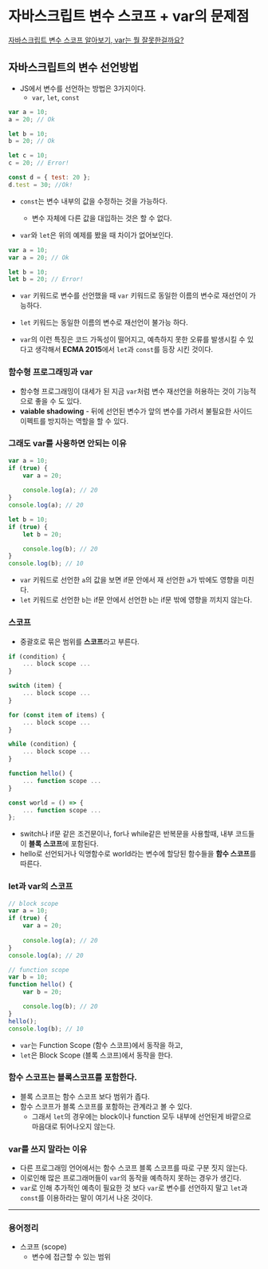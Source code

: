 # 자바스크립트 변수 스코프 + var의 문제점

[자바스크립트 변수 스코프 알아보기, var는 뭘 잘못한걸까요?](https://www.youtube.com/watch?v=8v-qFyJS8O8&list=PLkfxusmKmLsNDGmER2tmrslpPOTfKhE7j&index=129&t=1s)

## 자바스크립트의 변수 선언방법

- JS에서 변수를 선언하는 방법은 3가지이다.
    - `var`, `let`, `const`

```jsx
var a = 10;
a = 20; // Ok

let b = 10;
b = 20; // Ok

let c = 10;
c = 20; // Error!

const d = { test: 20 };
d.test = 30; //Ok!
```

- `const`는 변수 내부의 값을 수정하는 것을 가능하다.
    - 변수 자체에 다른 값을 대입하는 것은 할 수 없다.

- `var`와 `let`은 위의 예제를 봤을 때 차이가 없어보인다.

```jsx
var a = 10;
var a = 20; // Ok

let b = 10;
let b = 20; // Error!
```

- `var` 키워드로 변수를 선언했을 때 `var` 키워드로 동일한 이름의 변수로 재선언이 가능하다.
- `let` 키워드는 동일한 이름의 변수로 재선언이 불가능 하다.

- `var`의 이런 특징은 코드 가독성이 떨어지고, 예측하지 못한 오류를 발생시킬 수 있다고 생각해서 **ECMA 2015**에서 `let`과 `const`를 등장 시킨 것이다.

### 함수형 프로그래밍과 var

- 함수형 프로그래밍이 대세가 된 지금 `var`처럼 변수 재선언을 허용하는 것이 기능적으로 좋을 수 도 있다.
- **vaiable shadowing** - 뒤에 선언된 변수가 앞의 변수를 가려서 불필요한 사이드 이펙트를 방지하는 역할을 할 수 있다.

### 그래도 var를 사용하면 안되는 이유

```jsx
var a = 10;
if (true) {
	var a = 20;
	
	console.log(a); // 20
}
console.log(a); // 20

let b = 10;
if (true) {
	let b = 20;

	console.log(b); // 20
}
console.log(b); // 10
```

- `var` 키워드로 선언한 `a`의 값을 보면 if문 안에서 재 선언한 `a`가 밖에도 영향을 미친다.
- `let` 키워드로 선언한 `b`는 if문 안에서 선언한 `b`는 if문 밖에 영향을 끼치지 않는다.

### 스코프

- 중괄호로 묶은 범위를 **스코프**라고 부른다.

```jsx
if (condition) {
	... block scope ...
}

switch (item) {
	... block scope ...
}

for (const item of items) {
	... block scope ...
}

while (condition) {
	... block scope ...
}

function hello() {
	... function scope ...
}

const world = () => {
	... function scope ...
};
```

- switch나 if문 같은 조건문이나, for나 while같은 반복문을 사용할때, 내부 코드들이 **블록 스코프**에 포함된다.
- hello로 선언되거나 익명함수로 world라는 변수에 할당된 함수들을 **함수 스코프**를 따른다.

### let과 var의 스코프

```jsx
// block scope
var a = 10;
if (true) {
	var a = 20;
	
	console.log(a); // 20
}
console.log(a); // 20

// function scope
var b = 10;
function hello() {
	var b = 20;

	console.log(b); // 20
}
hello();
console.log(b); // 10
```

- `var`는 Function Scope (함수 스코프)에서 동작을 하고,
- `let`은 Block Scope (블록 스코프)에서 동작을 한다.

### 함수 스코프는 블록스코프를 포함한다.

- 블록 스코프는 함수 스코프 보다 범위가 좁다.
- 함수 스코프가 블록 스코프를 포함하는 관계라고 볼 수 있다.
    - 그래서 `let`의 경우에는 block이나 function 모두 내부에 선언된게 바깥으로 마음대로 튀어나오지 않는다.

### var를 쓰지 말라는 이유

- 다른 프로그래밍 언어에서는 함수 스코프 블록 스코프를 따로 구분 짓지 않는다.
- 이로인해 많은 프로그래머들이 `var`의 동작을 예측하지 못하는 경우가 생긴다.
- `var`로 인해 추가적인 예측이 필요한 것 보다 `var`로 변수를 선언하지 말고 `let`과 `const`를 이용하라는 말이 여기서 나온 것이다.

---

### 용어정리

- 스코프 (scope)
    - 변수에 접근할 수 있는 범위